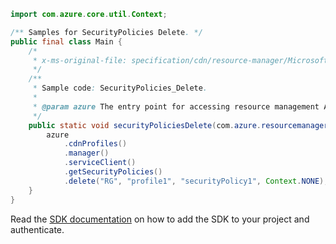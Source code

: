 ```java
import com.azure.core.util.Context;

/** Samples for SecurityPolicies Delete. */
public final class Main {
    /*
     * x-ms-original-file: specification/cdn/resource-manager/Microsoft.Cdn/stable/2021-06-01/examples/SecurityPolicies_Delete.json
     */
    /**
     * Sample code: SecurityPolicies_Delete.
     *
     * @param azure The entry point for accessing resource management APIs in Azure.
     */
    public static void securityPoliciesDelete(com.azure.resourcemanager.AzureResourceManager azure) {
        azure
            .cdnProfiles()
            .manager()
            .serviceClient()
            .getSecurityPolicies()
            .delete("RG", "profile1", "securityPolicy1", Context.NONE);
    }
}
```

Read the [SDK documentation](https://github.com/Azure/azure-sdk-for-java/blob/azure-resourcemanager_2.15.0/sdk/resourcemanager/azure-resourcemanager/README.md) on how to add the SDK to your project and authenticate.
